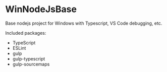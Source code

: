 # WinNodeJsBase
Base nodejs project for Windows with Typescript, VS Code debugging, etc.

Included packages:

* TypeScript
* ESLint
* gulp
* gulp-typescript
* gulp-sourcemaps
